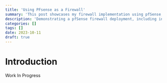 ```yaml
---
title: 'Using PFsense as a Firewall'
summary: 'This post showcases my firewall implementation using pfSense, highlighting setup, configuration, and security features.'
description: 'Demonstrating a pfSense firewall deployment, including installation, configuration, and key security insights.'
categories: []
tags: []
date: 2023-10-11
draft: true
---
```


# Introduction

Work In Progress